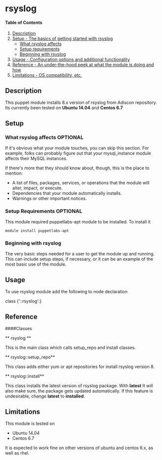 # rsyslog

#### Table of Contents

1. [Description](#description)
1. [Setup - The basics of getting started with rsyslog](#setup)
    * [What rsyslog affects](#what-rsyslog-affects)
    * [Setup requirements](#setup-requirements)
    * [Beginning with rsyslog](#beginning-with-rsyslog)
1. [Usage - Configuration options and additional functionality](#usage)
1. [Reference - An under-the-hood peek at what the module is doing and how](#reference)
1. [Limitations - OS compatibility, etc.](#limitations)

## Description

This puppet module installs 8.x version of rsyslog from Adiscon repository. Its currently been tested on **Ubuntu 14.04** and **Centos 6.7**

## Setup

### What rsyslog affects **OPTIONAL**

If it's obvious what your module touches, you can skip this section. For
example, folks can probably figure out that your mysql_instance module affects
their MySQL instances.

If there's more that they should know about, though, this is the place to mention:

* A list of files, packages, services, or operations that the module will alter,
  impact, or execute.
* Dependencies that your module automatically installs.
* Warnings or other important notices.

### Setup Requirements **OPTIONAL**

This module required puppetlabs-apt module to be installed. To install it

```
module install puppetlabs-apt

```



### Beginning with rsyslog

The very basic steps needed for a user to get the module up and running. This
can include setup steps, if necessary, or it can be an example of the most
basic use of the module.

## Usage

To use rsyslog module add the following to node declaration

class {'::rsyslog':}


## Reference

####Classes

** rsyslog **

This is the main class which calls setup_repo and install classes.

** rsyslog::setup_repo**

This class adds either yum or apt repositories for install rsyslog version 8.

** rsyslog::install**

This class installs the latest version of rsyslog package. With **latest** It will also make sure, the package gets updated automatically. If this feature is undesirable, change **latest** to **installed**.

## Limitations

This module is tested on

* Ubuntu 14.04
* Centos 6.7

It is expected to work fine on other versions of ubuntu and centos 6.x, as well as rhel.
